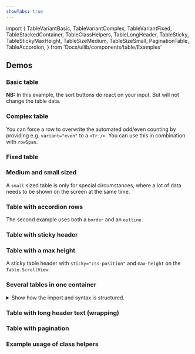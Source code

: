 ```yaml
---
showTabs: true
---
```


import {
TableVariantBasic,
TableVariantComplex,
TableVariantFixed,
TableStackedContainer,
TableClassHelpers,
TableLongHeader,
TableSticky,
TableStickyMaxHeight,
TableSizeMedium,
TableSizeSmall,
PaginationTable,
TableAccordion,
} from 'Docs/uilib/components/table/Examples'

## Demos

### Basic table

**NB:** In this example, the sort buttons do react on your input. But will not change the table data.

<TableVariantBasic />

### Complex table

You can force a row to overwrite the automated odd/even counting by providing e.g. `variant="even"` to a `<Tr />`. You can use this in combination with `rowSpan`.

<TableVariantComplex />

### Fixed table

<TableVariantFixed />

### Medium and small sized

<TableSizeMedium />

A `small` sized table is only for special circumstances, where a lot of data needs to be shown on the screen at the same time.

<TableSizeSmall />

### Table with accordion rows

The second example uses both a `border` and an `outline`.

<TableAccordion />

### Table with sticky header

<TableSticky />

### Table with a max height

A sticky table header with `sticky="css-position"` and `max-height` on the `Table.ScrollView`.

<TableStickyMaxHeight />

### Several tables in one container

<details>
  <summary class="dnb-p">
    Show how the import and syntax is structured.
  </summary>

```jsx
import TableContainer from '@dnb/eufemia/components/table/TableContainer'
render(
  <TableContainer>
    <TableContainer.Head>
      <H2>Heading</H2>
    </TableContainer.Head>

    <TableContainer.Body>
      <Table />
      <Table />
    </TableContainer.Body>

    <TableContainer.Foot>
      <P>Footer</P>
    </TableContainer.Foot>
  </TableContainer>
)
```

</details>

<TableStackedContainer />

### Table with long header text (wrapping)

<TableLongHeader />

### Table with pagination

<PaginationTable />

### Example usage of class helpers

<TableClassHelpers />
